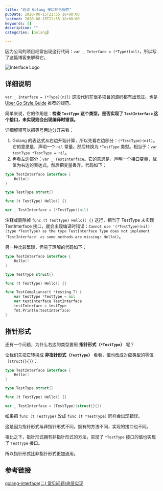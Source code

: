 ```yaml
---
title: "验证 Golang 接口的合规性"
pubDate: 2020-08-15T21:55:18+08:00
lastmod: 2020-08-15T21:55:18+08:00
keywords: []
description: ""
categories: [Golang]

---
```


因为公司的项目经常出现这行代码：`var _ Interface = (*Type)(nil)`，所以写了这篇博客来解释它。

![Interface Logo](/images/verify-golang-interface-compliance/interface-logo.webp "Interface Logo")

## 详细说明

`var _ Interface = (*Type)(nil)` 这段代码在很多项目的源码都有出现过，也是 [Uber Go Style Guide]("https://github.com/uber-go/guide/blob/master/style.md#verify-interface-compliance" "Uber Go Style Guide") 推荐的规范。

简单来说，它的作用是：**检查 `TestType` 这个类型，是否实现了 `TestInterface` 这个接口，未实现则会出现编译时错误。**

详细解释可以把等号两边分开来看：

1. Golang 的表达式从右边开始计算，所以先看右边部分：`(*TestType)(nil)`。它的意思是，声明一个 `nil` 常量，然后转换为 `*TestType` 类型。相当于：`var testType *TestType = nil`。
2. 再看左边部分：`var _ TestInterface`。它的意思是，声明一个接口变量，赋值为右边的表达式，然后把变量丢弃。代码如下：

```go
type TestInterface interface {
	Hello()
}

type TestType struct{}

func (t TestType) Hello() {}

var _ TestInterface = (*TestType)(nil)
```

注释或删除掉 `func (t TestType) Hello() {}` 这行，相当于 TestType 未实现 TestInterface 接口，就会出现编译时错误：`Cannot use '(*TestType)(nil)' (type *TestType) as the type TestInterface Type does not implement 'TestInterface' as some methods are missing: Hello()`。

另一种比较繁琐，但易于理解的代码如下：

```go
type TestInterface interface {
	Hello()
}

type TestType struct{}

func (t TestType) Hello() {}

func TestCompliance(t *testing.T) {
	var testType *TestType = nil
	var testInterface TestInterface
	testInterface = testType
	fmt.Println(testInterface)
}
```

## 指针形式

还有一个问题，为什么右边的类型要用 **指针形式（`*TestType`）** 呢？

让我们先把它转换成 **非指针形式（`TestType`）** 看看，值也改成对应类型的零值（`struct{}{}`）：

```go
type TestInterface interface {
	Hello()
}

type TestType struct{}

func (t TestType) Hello() {}

var _ TestInterface = (TestType)(struct{}{})
```

如果把 `func (t TestType)` 改成 `func (t *TestType)` 同样会出现错误。

这是因为指针形式与非指针形式不同，拥有的方法不同，实现的接口也不同。

相比之下，指针形式拥有非指针形式的方法，实现了 `*TestType` 接口的值也实现了 `TestType` 接口。

所以指针形式比非指针形式更加通用。

## 参考链接

[golang-interface(二) 常见问题/底层实现](https://juejin.cn/post/6984060198428573733 "golang-interface(二) 常见问题/底层实现")